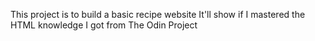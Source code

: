 This project is to build a basic recipe website
It'll show if I mastered the HTML knowledge I got from The Odin Project
